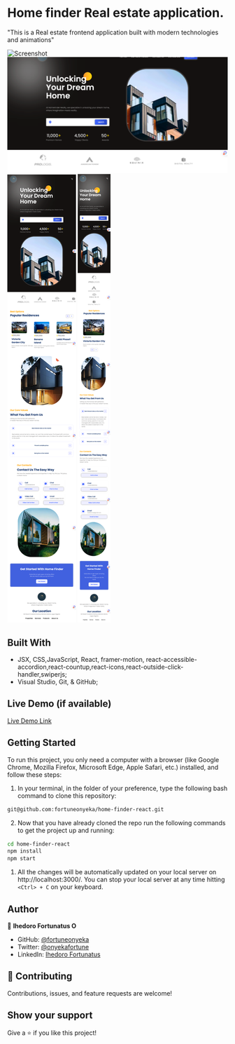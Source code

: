 # Home finder Real estate application.
"This is a Real estate frontend application built with modern technologies and animations"




![Screenshot](src/assets/images//full-page.png)
![Screenshot](src/Assets/images/Home-Finder.png)
![Screenshot](src/Assets/images/ipad.png)
![Screenshot](src/Assets/images/mobile.png)


## Built With

- JSX, CSS,JavaScript, React, framer-motion, react-accessible-accordion,react-countup,react-icons,react-outside-click-handler,swiperjs;
- Visual Studio, Git, & GitHub;



## Live Demo (if available)

[Live Demo Link](https://home-finder-react.vercel.app/) 


## Getting Started

To run this project, you only need a computer with a browser (like Google Chrome, Mozilla Firefox, Microsoft Edge, Apple Safari, etc.) installed, and follow these steps:

1. In your terminal, in the folder of your preference, type the following bash command to clone this repository:

```sh
git@github.com:fortuneonyeka/home-finder-react.git
```

2. Now that you have already cloned the repo run the following commands to get the project up and running:
```sh
cd home-finder-react
npm install
npm start
```

1.  All the changes will be automatically updated on your local server on http://localhost:3000/. You can stop your local server at any time hitting `<Ctrl> + C` on your keyboard.

## Author

👤 **Ihedoro Fortunatus O**

- GitHub: [@fortuneonyeka](https://github.com/fortuneonyeka)
- Twitter: [@onyekafortune](https://twitter.com/onyekafortune)
- LinkedIn: [Ihedoro Fortunatus](https://www.linkedin.com/in/fortunatus-ihedoro/)

## 🤝 Contributing

Contributions, issues, and feature requests are welcome!

## Show your support

Give a ⭐️ if you like this project!